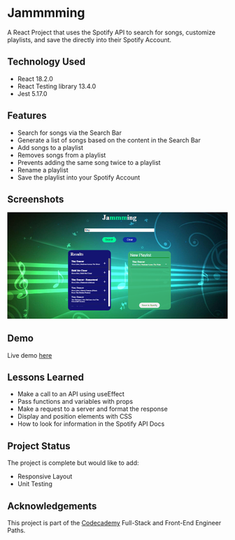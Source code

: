 # Jammmming

A React Project that uses the Spotify API to search for songs, customize playlists, and save the directly
into their Spotify Account.

## Technology Used

- React 18.2.0
- React Testing library 13.4.0
- Jest 5.17.0

## Features

- Search for songs via the Search Bar
- Generate a list of songs based on the content in the Search Bar
- Add songs to a playlist
- Removes songs from a playlist
- Prevents adding the same song twice to a playlist
- Rename a playlist
- Save the playlist into your Spotify Account

## Screenshots

![alt text](./public/images/screenshot.png)

## Demo

Live demo [here]()

## Lessons Learned

- Make a call to an API using useEffect
- Pass functions and variables with props
- Make a request to a server and format the response
- Display and position elements with CSS
- How to look for information in the Spotify API Docs

## Project Status

The project is complete but would like to add:

- Responsive Layout
- Unit Testing

## Acknowledgements

This project is part of the [Codecademy](www.codecademy.com) Full-Stack and Front-End Engineer Paths.

